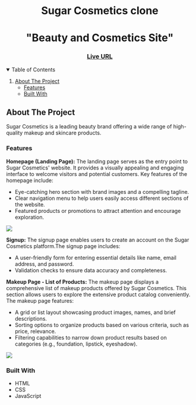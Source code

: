 <!-- PROJECT LOGO -->
<br />
<h1 align="center" >
    Sugar Cosmetics clone
</h1>

<h1 align="center">"Beauty and Cosmetics Site"  </h1>
<h3 align="center">
	<a href="https://tourmaline-llama-a87a00.netlify.app/">Live URL</a>
</h3>
  
<!-- TABLE OF CONTENTS -->
<details open="open">
  <summary>Table of Contents</summary>
  <ol>
    <li>
      <a href="#about-the-project">About The Project</a>
      <ul>
        <li><a href="#features">Features</a></li>
        <li><a href="#built-with">Built With</a></li>
      </ul>
    </li>
  </ol>
</details>

<!-- ABOUT THE PROJECT -->

## About The Project

Sugar Cosmetics is a leading beauty brand offering a wide range of high-quality makeup and skincare products.


### Features

**Homepage (Landing Page):** The landing page serves as the entry point to Sugar Cosmetics' website. It provides a visually appealing and engaging interface to welcome visitors and potential customers. Key features of the homepage include:
<ul>
  <li>Eye-catching hero section with brand images and a compelling tagline. </li>
 <li>Clear navigation menu to help users easily access different sections of the website. </li>
<li>Featured products or promotions to attract attention and encourage exploration. </li>
</ul>
<img src="https://github.com/raz001/sugar-cosmetics-clone/assets/113996716/cc024604-2378-42b7-ba59-b1275c97f54c"/>

**Signup:** The signup page enables users to create an account on the Sugar Cosmetics platform.The signup page includes:
<ul>
  <li>A user-friendly form for entering essential details like name, email address, and password.</li>
 <li>Validation checks to ensure data accuracy and completeness. </li>
</ul>

**Makeup Page - List of Products:** The makeup page displays a comprehensive list of makeup products offered by Sugar Cosmetics. This section allows users to explore the extensive product catalog conveniently. The makeup page features:

<ul>
  <li>A grid or list layout showcasing product images, names, and brief descriptions.</li>
 <li>Sorting options to organize products based on various criteria, such as price, relevance.</li>
   <li>Filtering capabilities to narrow down product results based on categories (e.g., foundation, lipstick, eyeshadow).</li>
</ul>
<img src="https://github.com/raz001/sugar-cosmetics-clone/assets/113996716/3d19b193-c34d-4e70-a1ae-95a67ff02304"/>

### Built With
<ul>
  <li>HTML</li>
 <li>CSS</li>
   <li>JavaScript</li>
</ul>

